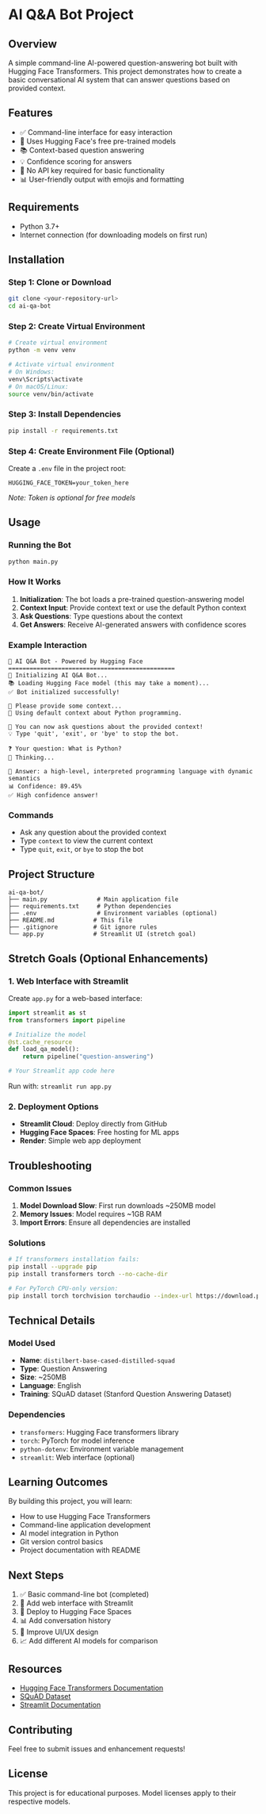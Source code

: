  
# AI Q&A Bot Project

## Overview
A simple command-line AI-powered question-answering bot built with Hugging Face Transformers. This project demonstrates how to create a basic conversational AI system that can answer questions based on provided context.

## Features
- ✅ Command-line interface for easy interaction
- 🤖 Uses Hugging Face's free pre-trained models
- 📚 Context-based question answering
- 💡 Confidence scoring for answers
- 🚀 No API key required for basic functionality
- 📊 User-friendly output with emojis and formatting

## Requirements
- Python 3.7+
- Internet connection (for downloading models on first run)

## Installation

### Step 1: Clone or Download
```bash
git clone <your-repository-url>
cd ai-qa-bot
```

### Step 2: Create Virtual Environment
```bash
# Create virtual environment
python -m venv venv

# Activate virtual environment
# On Windows:
venv\Scripts\activate
# On macOS/Linux:
source venv/bin/activate
```

### Step 3: Install Dependencies
```bash
pip install -r requirements.txt
```

### Step 4: Create Environment File (Optional)
Create a `.env` file in the project root:
```
HUGGING_FACE_TOKEN=your_token_here
```
*Note: Token is optional for free models*

## Usage

### Running the Bot
```bash
python main.py
```

### How It Works
1. **Initialization**: The bot loads a pre-trained question-answering model
2. **Context Input**: Provide context text or use the default Python context
3. **Ask Questions**: Type questions about the context
4. **Get Answers**: Receive AI-generated answers with confidence scores

### Example Interaction
```
🚀 AI Q&A Bot - Powered by Hugging Face
===============================================
🤖 Initializing AI Q&A Bot...
📚 Loading Hugging Face model (this may take a moment)...
✅ Bot initialized successfully!

📖 Please provide some context...
📝 Using default context about Python programming.

🎯 You can now ask questions about the provided context!
💡 Type 'quit', 'exit', or 'bye' to stop the bot.

❓ Your question: What is Python?
🤔 Thinking...

🤖 Answer: a high-level, interpreted programming language with dynamic semantics
📊 Confidence: 89.45%
✅ High confidence answer!
```

### Commands
- Ask any question about the provided context
- Type `context` to view the current context
- Type `quit`, `exit`, or `bye` to stop the bot

## Project Structure
```
ai-qa-bot/
├── main.py              # Main application file
├── requirements.txt     # Python dependencies
├── .env                 # Environment variables (optional)
├── README.md           # This file
├── .gitignore          # Git ignore rules
└── app.py              # Streamlit UI (stretch goal)
```

## Stretch Goals (Optional Enhancements)

### 1. Web Interface with Streamlit
Create `app.py` for a web-based interface:
```python
import streamlit as st
from transformers import pipeline

# Initialize the model
@st.cache_resource
def load_qa_model():
    return pipeline("question-answering")

# Your Streamlit app code here
```

Run with: `streamlit run app.py`

### 2. Deployment Options
- **Streamlit Cloud**: Deploy directly from GitHub
- **Hugging Face Spaces**: Free hosting for ML apps
- **Render**: Simple web app deployment

## Troubleshooting

### Common Issues
1. **Model Download Slow**: First run downloads ~250MB model
2. **Memory Issues**: Model requires ~1GB RAM
3. **Import Errors**: Ensure all dependencies are installed

### Solutions
```bash
# If transformers installation fails:
pip install --upgrade pip
pip install transformers torch --no-cache-dir

# For PyTorch CPU-only version:
pip install torch torchvision torchaudio --index-url https://download.pytorch.org/whl/cpu
```

## Technical Details

### Model Used
- **Name**: `distilbert-base-cased-distilled-squad`
- **Type**: Question Answering
- **Size**: ~250MB
- **Language**: English
- **Training**: SQuAD dataset (Stanford Question Answering Dataset)

### Dependencies
- `transformers`: Hugging Face transformers library
- `torch`: PyTorch for model inference
- `python-dotenv`: Environment variable management
- `streamlit`: Web interface (optional)

## Learning Outcomes
By building this project, you will learn:
- How to use Hugging Face Transformers
- Command-line application development
- AI model integration in Python
- Git version control basics
- Project documentation with README

## Next Steps
1. ✅ Basic command-line bot (completed)
2. 🔄 Add web interface with Streamlit
3. 🚀 Deploy to Hugging Face Spaces
4. 📊 Add conversation history
5. 🎨 Improve UI/UX design
6. 📈 Add different AI models for comparison

## Resources
- [Hugging Face Transformers Documentation](https://huggingface.co/docs/transformers)
- [SQuAD Dataset](https://rajpurkar.github.io/SQuAD-explorer/)
- [Streamlit Documentation](https://docs.streamlit.io/)

## Contributing
Feel free to submit issues and enhancement requests!

## License
This project is for educational purposes. Model licenses apply to their respective models.